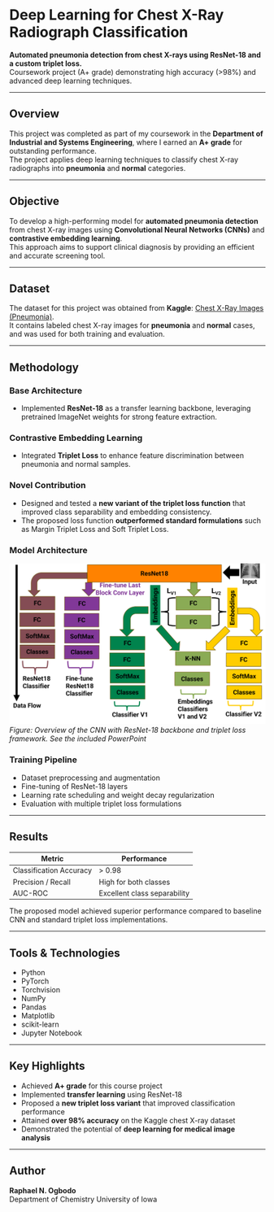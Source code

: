 # Deep Learning for Chest X-Ray Radiograph Classification

**Automated pneumonia detection from chest X-rays using ResNet-18 and a custom triplet loss.**  
Coursework project (A+ grade) demonstrating high accuracy (>98%) and advanced deep learning techniques.

---

## Overview
This project was completed as part of my coursework in the **Department of Industrial and Systems Engineering**, where I earned an **A+ grade** for outstanding performance.  
The project applies deep learning techniques to classify chest X-ray radiographs into **pneumonia** and **normal** categories.

---

## Objective
To develop a high-performing model for **automated pneumonia detection** from chest X-ray images using **Convolutional Neural Networks (CNNs)** and **contrastive embedding learning**.  
This approach aims to support clinical diagnosis by providing an efficient and accurate screening tool.

---

## Dataset
The dataset for this project was obtained from **Kaggle**: [Chest X-Ray Images (Pneumonia)](https://www.kaggle.com/paultimothymooney/chest-xray-pneumonia).  
It contains labeled chest X-ray images for **pneumonia** and **normal** cases, and was used for both training and evaluation.

---

## Methodology

### Base Architecture
- Implemented **ResNet-18** as a transfer learning backbone, leveraging pretrained ImageNet weights for strong feature extraction.

### Contrastive Embedding Learning
- Integrated **Triplet Loss** to enhance feature discrimination between pneumonia and normal samples.

### Novel Contribution
- Designed and tested a **new variant of the triplet loss function** that improved class separability and embedding consistency.
- The proposed loss function **outperformed standard formulations** such as Margin Triplet Loss and Soft Triplet Loss.

### Model Architecture

![Overall Model](figures/model_diagram.png)
*Figure: Overview of the CNN with ResNet-18 backbone and triplet loss framework. See the included PowerPoint*

### Training Pipeline
- Dataset preprocessing and augmentation  
- Fine-tuning of ResNet-18 layers  
- Learning rate scheduling and weight decay regularization  
- Evaluation with multiple triplet loss formulations

---

## Results

| Metric | Performance |
|--------|------------|
| Classification Accuracy | > 0.98 |
| Precision / Recall      | High for both classes |
| AUC-ROC                 | Excellent class separability |

The proposed model achieved superior performance compared to baseline CNN and standard triplet loss implementations.

---

## Tools & Technologies
- Python  
- PyTorch  
- Torchvision  
- NumPy  
- Pandas  
- Matplotlib  
- scikit-learn  
- Jupyter Notebook  

---

## Key Highlights
- Achieved **A+ grade** for this course project  
- Implemented **transfer learning** using ResNet-18  
- Proposed a **new triplet loss variant** that improved classification performance  
- Attained **over 98% accuracy** on the Kaggle chest X-ray dataset  
- Demonstrated the potential of **deep learning for medical image analysis**

---

## Author
**Raphael N. Ogbodo**  
Department of Chemistry 
University of Iowa  


